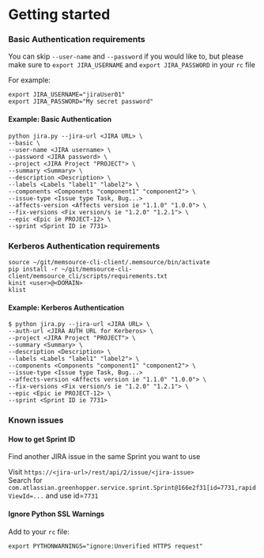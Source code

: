 # Getting started

### Basic Authentication requirements

You can skip `--user-name` and `--password` if you would like to, but please
make sure to `export JIRA_USERNAME` and `export JIRA_PASSWORD` in your `rc` file

For example:
```
export JIRA_USERNAME="jiraUser01"
export JIRA_PASSWORD="My secret password"
```

#### Example: Basic Authentication
```
python jira.py --jira-url <JIRA URL> \
--basic \
--user-name <JIRA username> \
--password <JIRA password> \
--project <JIRA Project "PROJECT"> \
--summary <Summary> \
--description <Description> \
--labels <Labels "label1" "label2"> \
--components <Components "component1" "component2"> \
--issue-type <Issue type Task, Bug...>
--affects-version <Affects version ie "1.1.0" "1.0.0"> \
--fix-versions <Fix version/s ie "1.2.0" "1.2.1"> \
--epic <Epic ie PROJECT-12> \
--sprint <Sprint ID ie 7731>
```

### Kerberos Authentication requirements
```
source ~/git/memsource-cli-client/.memsource/bin/activate
pip install -r ~/git/memsource-cli-client/memsource_cli/scripts/requirements.txt
kinit <user>@<DOMAIN>
klist
```

#### Example: Kerberos Authentication
```
$ python jira.py --jira-url <JIRA URL> \
--auth-url <JIRA AUTH URL for Kerberos> \
--project <JIRA Project "PROJECT"> \
--summary <Summary> \
--description <Description> \
--labels <Labels "label1" "label2"> \
--components <Components "component1" "component2"> \
--issue-type <Issue type Task, Bug...>
--affects-version <Affects version ie "1.1.0" "1.0.0"> \
--fix-versions <Fix version/s ie "1.2.0" "1.2.1"> \
--epic <Epic ie PROJECT-12> \
--sprint <Sprint ID ie 7731>
```

### Known issues

#### How to get Sprint ID
Find another JIRA issue in the same Sprint you want to use

Visit  `https://<jira-url>/rest/api/2/issue/<jira-issue>`  
Search for `com.atlassian.greenhopper.service.sprint.Sprint@166e2f31[id=7731,rapidViewId=...` and use id=`7731`

#### Ignore Python SSL Warnings

Add to your `rc` file:
```
export PYTHONWARNINGS="ignore:Unverified HTTPS request"
```